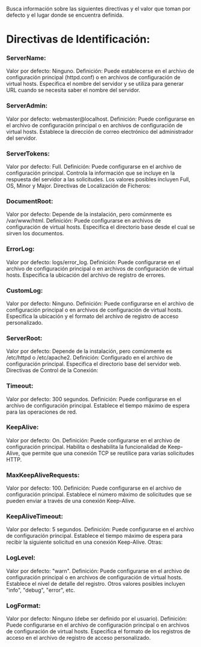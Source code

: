 Busca información sobre las siguientes directivas y el valor que toman por defecto y el lugar donde se encuentra definida.

# Directivas de Identificación:
### ServerName:

Valor por defecto: Ninguno.
Definición: Puede establecerse en el archivo de configuración principal (httpd.conf) o en archivos de configuración de virtual hosts. Especifica el nombre del servidor y se utiliza para generar URL cuando se necesita saber el nombre del servidor.

### ServerAdmin:

Valor por defecto: webmaster@localhost.
Definición: Puede configurarse en el archivo de configuración principal o en archivos de configuración de virtual hosts. Establece la dirección de correo electrónico del administrador del servidor.

### ServerTokens:

Valor por defecto: Full.
Definición: Puede configurarse en el archivo de configuración principal. Controla la información que se incluye en la respuesta del servidor a las solicitudes. Los valores posibles incluyen Full, OS, Minor y Major.
Directivas de Localización de Ficheros:

### DocumentRoot:

Valor por defecto: Depende de la instalación, pero comúnmente es /var/www/html.
Definición: Puede configurarse en archivos de configuración de virtual hosts. Especifica el directorio base desde el cual se sirven los documentos.

### ErrorLog:

Valor por defecto: logs/error_log.
Definición: Puede configurarse en el archivo de configuración principal o en archivos de configuración de virtual hosts. Especifica la ubicación del archivo de registro de errores.

### CustomLog:

Valor por defecto: Ninguno.
Definición: Puede configurarse en el archivo de configuración principal o en archivos de configuración de virtual hosts. Especifica la ubicación y el formato del archivo de registro de acceso personalizado.

### ServerRoot:

Valor por defecto: Depende de la instalación, pero comúnmente es /etc/httpd o /etc/apache2.
Definición: Configurado en el archivo de configuración principal. Especifica el directorio base del servidor web.
Directivas de Control de la Conexión:

### Timeout:

Valor por defecto: 300 segundos.
Definición: Puede configurarse en el archivo de configuración principal. Establece el tiempo máximo de espera para las operaciones de red.

### KeepAlive:

Valor por defecto: On.
Definición: Puede configurarse en el archivo de configuración principal. Habilita o deshabilita la funcionalidad de Keep-Alive, que permite que una conexión TCP se reutilice para varias solicitudes HTTP.

### MaxKeepAliveRequests:

Valor por defecto: 100.
Definición: Puede configurarse en el archivo de configuración principal. Establece el número máximo de solicitudes que se pueden enviar a través de una conexión Keep-Alive.

### KeepAliveTimeout:

Valor por defecto: 5 segundos.
Definición: Puede configurarse en el archivo de configuración principal. Establece el tiempo máximo de espera para recibir la siguiente solicitud en una conexión Keep-Alive.
Otras:

### LogLevel:

Valor por defecto: "warn".
Definición: Puede configurarse en el archivo de configuración principal o en archivos de configuración de virtual hosts. Establece el nivel de detalle del registro. Otros valores posibles incluyen "info", "debug", "error", etc.

### LogFormat:

Valor por defecto: Ninguno (debe ser definido por el usuario).
Definición: Puede configurarse en el archivo de configuración principal o en archivos de configuración de virtual hosts. Especifica el formato de los registros de acceso en el archivo de registro de acceso personalizado.





